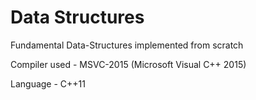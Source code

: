 # Data Structures

Fundamental Data-Structures implemented from scratch 

Compiler used - MSVC-2015 (Microsoft Visual C++ 2015)

Language - C++11
